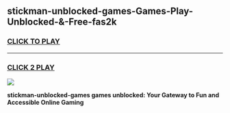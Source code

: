 
## stickman-unblocked-games-Games-Play-Unblocked-&-Free-fas2k
<h3>
<a href="https://premium76.site?title=stickman-unblocked-games&ref=24A">CLICK TO PLAY</a></h3>
<hr>

<h3>
<a href="https://premium76.site?title=stickman-unblocked-games&ref=24A">CLICK 2 PLAY</a>
  
</h3>

<a href="https://premium76.site?title=stickman-unblocked-games&ref=24A"><img src="https://clearcache.store/games.png"></a>


**stickman-unblocked-games games unblocked: Your Gateway to Fun and Accessible Online Gaming**
